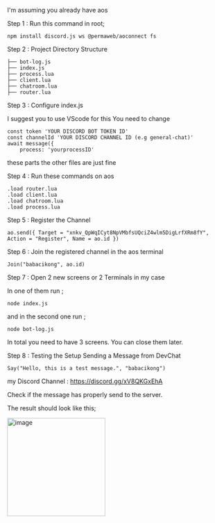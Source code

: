 I'm assuming you already have aos



Step 1 : Run this command in root;
```
npm install discord.js ws @permaweb/aoconnect fs
```

Step 2 : Project Directory Structure
```
├── bot-log.js
├── index.js
├── process.lua
├── client.lua
├── chatroom.lua
├── router.lua
```

Step 3 : Configure index.js 

I suggest you to use VScode for this
You need to change

```
const token 'YOUR DISCORD BOT TOKEN ID'
const channelId 'YOUR DISCORD CHANNEL ID (e.g general-chat)'
await message({
    process: 'yourprocessID'
```

these parts
the other files are just fine

Step 4 : Run these commands on aos

```
.load router.lua
.load client.lua
.load chatroom.lua
.load process.lua
```

Step 5 : Register the Channel

```
ao.send({ Target = "xnkv_QpWqICyt8NpVMbfsUQciZ4wlm5DigLrfXRm8fY", Action = "Register", Name = ao.id })
```

Step 6 : Join the registered channel in the aos terminal

```
Join("babacikong", ao.id)
```

Step 7 : Open 2 new screens or 2 Terminals in my case

In one of them run ;

```
node index.js
```

and in the second one run ;

```
node bot-log.js
```

In total you need to have 3 screens. You can close them later.

Step 8 : Testing the Setup Sending a Message from DevChat

```
Say("Hello, this is a test message.", "babacikong")
```

my Discord Channel : https://discord.gg/xV8QKGxEhA

Check if the message has properly send to the server.

The result should look like this;

<img width="226" alt="image" src="https://github.com/babacikong/DevChat-Quest/assets/157308881/2f001223-9678-4b8a-8498-e4949a3419e5">

